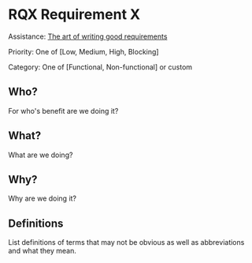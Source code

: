 # RQX Requirement X

Assistance: [The art of writing good requirements](https://community.atlassian.com/t5/Jira-articles/The-art-of-writing-good-requirements/ba-p/1482103)

Priority: One of [Low, Medium, High, Blocking]

Category: One of [Functional, Non-functional] or custom

## Who?

For who's benefit are we doing it?

## What?

What are we doing?

## Why?

Why are we doing it?

## Definitions

List definitions of terms that may not be obvious as well as
abbreviations and what they mean.
